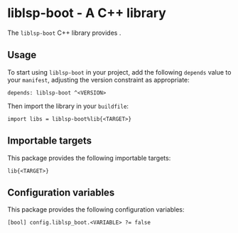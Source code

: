 # liblsp-boot - A C++ library

The `liblsp-boot` C++ library provides <SUMMARY-OF-FUNCTIONALITY>.


## Usage

To start using `liblsp-boot` in your project, add the following `depends`
value to your `manifest`, adjusting the version constraint as appropriate:

```
depends: liblsp-boot ^<VERSION>
```

Then import the library in your `buildfile`:

```
import libs = liblsp-boot%lib{<TARGET>}
```


## Importable targets

This package provides the following importable targets:

```
lib{<TARGET>}
```

<DESCRIPTION-OF-IMPORTABLE-TARGETS>


## Configuration variables

This package provides the following configuration variables:

```
[bool] config.liblsp_boot.<VARIABLE> ?= false
```

<DESCRIPTION-OF-CONFIG-VARIABLES>
